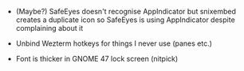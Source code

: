 - (Maybe?) SafeEyes doesn't recognise AppIndicator but snixembed creates a duplicate icon so SafeEyes is using AppIndicator despite complaining about it

- Unbind Wezterm hotkeys for things I never use (panes etc.)
- Font is thicker in GNOME 47 lock screen (nitpick)
